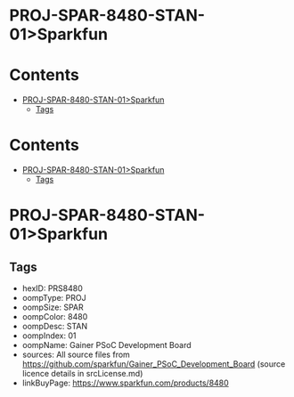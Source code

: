 
PROJ-SPAR-8480-STAN-01>Sparkfun
===============================

Contents
========

* [PROJ-SPAR-8480-STAN-01>Sparkfun](#proj-spar-8480-stan-01sparkfun)
	* [Tags](#tags)

Contents
========

* [PROJ-SPAR-8480-STAN-01>Sparkfun](#proj-spar-8480-stan-01sparkfun)
	* [Tags](#tags)

# PROJ-SPAR-8480-STAN-01>Sparkfun

## Tags

- hexID: PRS8480
- oompType: PROJ
- oompSize: SPAR
- oompColor: 8480
- oompDesc: STAN
- oompIndex: 01
- oompName: Gainer PSoC Development Board
- sources: All source files from https://github.com/sparkfun/Gainer_PSoC_Development_Board (source licence details in srcLicense.md)
- linkBuyPage: https://www.sparkfun.com/products/8480
